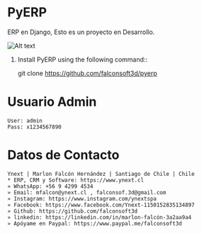 # PyERP
ERP en Django, Esto es un proyecto en Desarrollo.

![Alt text](https://github.com/falconsoft3d/pyerp/blob/master/pyerp.png?raw=true "Ynext")


1. Install PyERP using the following command::

    git clone https://github.com/falconsoft3d/pyerp
    

# Usuario Admin
```
User: admin
Pass: x1234567890
```

# Datos de Contacto
```
Ynext | Marlon Falcón Hernández | Santiago de Chile | Chile
* ERP, CRM y Software: https://www.ynext.cl
» WhatsApp: +56 9 4299 4534
» Email: mfalcon@ynext.cl , falconsof.3d@gmail.com
» Instagram: https://www.instagram.com/ynextspa
» Facebook: https://www.facebook.com/Ynext-1150152835134897
» Github: https://github.com/falconsoft3d
» linkedin: https://linkedin.com/in/marlon-falcón-3a2aa9a4
» Apóyame en Paypal: https://www.paypal.me/falconsoft3d
```

